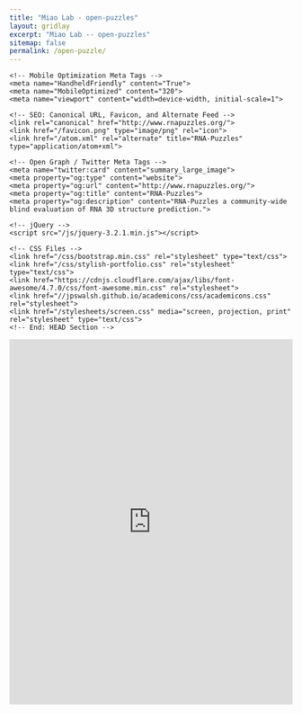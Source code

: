 ```yaml
---
title: "Miao Lab - open-puzzles"
layout: gridlay
excerpt: "Miao Lab -- open-puzzles"
sitemap: false
permalink: /open-puzzle/
---
```


<head>
    <!-- Begin: HEAD Section -->
    <meta charset="utf-8">
    <title>RNA-Puzzles</title>
    <meta name="author" content="Chichau Miao">

    <!-- Mobile Optimization Meta Tags -->
    <meta name="HandheldFriendly" content="True">
    <meta name="MobileOptimized" content="320">
    <meta name="viewport" content="width=device-width, initial-scale=1">

    <!-- SEO: Canonical URL, Favicon, and Alternate Feed -->
    <link rel="canonical" href="http://www.rnapuzzles.org/">
    <link href="/favicon.png" type="image/png" rel="icon">
    <link href="/atom.xml" rel="alternate" title="RNA-Puzzles" type="application/atom+xml">

    <!-- Open Graph / Twitter Meta Tags -->
    <meta name="twitter:card" content="summary_large_image">
    <meta property="og:type" content="website">
    <meta property="og:url" content="http://www.rnapuzzles.org/">
    <meta property="og:title" content="RNA-Puzzles">
    <meta property="og:description" content="RNA-Puzzles a community-wide blind evaluation of RNA 3D structure prediction.">

    <!-- jQuery -->
    <script src="/js/jquery-3.2.1.min.js"></script>

    <!-- CSS Files -->
    <link href="/css/bootstrap.min.css" rel="stylesheet" type="text/css">
    <link href="/css/stylish-portfolio.css" rel="stylesheet" type="text/css">
    <link href="https://cdnjs.cloudflare.com/ajax/libs/font-awesome/4.7.0/css/font-awesome.min.css" rel="stylesheet">
    <link href="//jpswalsh.github.io/academicons/css/academicons.css" rel="stylesheet">
    <link href="/stylesheets/screen.css" media="screen, projection, print" rel="stylesheet" type="text/css">
    <!-- End: HEAD Section -->
</head>

<!-- 开始：嵌入外部网页iframe -->
<iframe src="https://openpuzzle.bio-it.tech/RNAopenpuzzle/" style="width:100%;height:650px;border:none;"></iframe>
<!-- 结束：嵌入外部网页iframe -->



